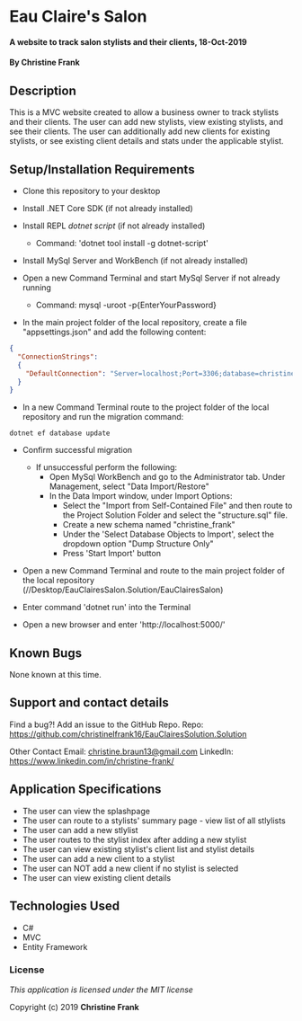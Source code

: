 # Eau Claire's Salon

#### A website to track salon stylists and their clients, 18-Oct-2019

#### By **Christine Frank**

## Description

This is a MVC website created to allow a business owner to track stylists and their clients. The user can add new stylists, view existing stylists, and see their clients. The user can additionally add new clients for existing stylists, or see existing client details and stats under the applicable stylist.

## Setup/Installation Requirements

* Clone this repository to your desktop
* Install .NET Core SDK (if not already installed)
* Install REPL *dotnet script* (if not already installed)
    * Command: 'dotnet tool install -g dotnet-script'
* Install MySql Server and WorkBench (if not already installed)
* Open a new Command Terminal and start MySql Server if not already running
    * Command: mysql -uroot -p{EnterYourPassword}

* In the main project folder of the local repository, create a file "appsettings.json" and add the following content:

```JSON
{
  "ConnectionStrings":
  {
    "DefaultConnection": "Server=localhost;Port=3306;database=christine_frank;uid=root;pwd=epicodus;"
  }
}
```
* In a new Command Terminal route to the project folder of the local repository and run the migration command:
```
dotnet ef database update
```
* Confirm successful migration
  * If unsuccessful perform the following:
    * Open MySql WorkBench and go to the Administrator tab. Under Management, select "Data Import/Restore"
    * In the Data Import window, under Import Options:
      * Select the "Import from Self-Contained File" and then route to the Project Solution Folder and select the "structure.sql" file.
      * Create a new schema named "christine_frank"
      * Under the 'Select Database Objects to Import', select the dropdown option "Dump Structure Only"
      * Press 'Start Import' button

* Open a new Command Terminal and route to the main project folder of the local repository (//Desktop/EauClairesSalon.Solution/EauClairesSalon)
* Enter command 'dotnet run' into the Terminal
* Open a new browser and enter 'http://localhost:5000/'

## Known Bugs

None known at this time.

## Support and contact details

Find a bug?! Add an issue to the GitHub Repo.
Repo: https://github.com/christinelfrank16/EauClairesSolution.Solution

Other Contact
Email: christine.braun13@gmail.com
LinkedIn: https://www.linkedin.com/in/christine-frank/

## Application Specifications

* The user can view the splashpage
* The user can route to a stylists' summary page - view list of all stlylists
* The user can add a new stlylist
* The user routes to the stylist index after adding a new stylist
* The user can view existing stylist's client list and stylist details
* The user can add a new client to a stylist
* The user can NOT add a new client if no stylist is selected
* The user can view existing client details

## Technologies Used

* C#
* MVC
* Entity Framework

### License

*This application is licensed under the MIT license*

Copyright (c) 2019 **Christine Frank**
